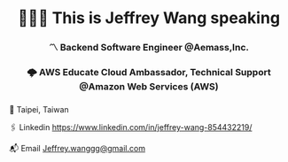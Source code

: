 <h1 align="center">🧑🏻‍💻 This is Jeffrey Wang speaking</h1>
<h3 align="center">〽️ Backend Software Engineer @Aemass,Inc.</h3>
<h3 align="center">🌩️ AWS Educate Cloud Ambassador, Technical Support @Amazon Web Services (AWS)</h3>
<h3></h3>


📍 Taipei, Taiwan

🖇 Linkedin https://www.linkedin.com/in/jeffrey-wang-854432219/

📬 Email Jeffrey.wanggg@gmail.com
